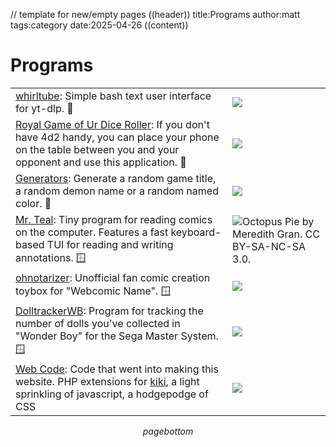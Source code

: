 // template for new/empty pages
((header))
title:Programs
author:matt
tags:category
date:2025-04-26
((content))
# Programs

| | |
| - | - |
| [whirltube](/whirltube): Simple bash text user interface for yt-dlp. 🐧 | ![](/files/whirltube.png) |
| [Royal Game of Ur Dice Roller](/ur.html): If you don't have 4d2 handy, you can place your phone on the table between you and your opponent and use this application. 📱 | ![](/files/urdice.png) |
| [Generators](/generators): Generate a random game title, a random demon name or a random named color. 🧭 | ![](/files/dice.png) |
| [Mr. Teal](/mr-teal): Tiny program for reading comics on the computer. Features a fast keyboard-based TUI for reading and writing annotations. 🪟 | ![Octopus Pie by Meredith Gran. CC BY-SA-NC-SA 3.0.](/files/mrteal.jpg "Octopus Pie by Meredith Gran. CC BY-SA-NC-SA 3.0.") |
| [ohnotarizer](https://drive.google.com/uc?export=download&id=18bqJRMJzjUPixloW_ttaHXDzOF-GwLM9): Unofficial fan comic creation toybox for "Webcomic Name". 🪟 | ![](/files/ohno.png) |
| [DolltrackerWB](https://drive.google.com/uc?export=download&id=1UNMMqfp0JZwhS0IyUlLCXtKV8qOSprkr): Program for tracking the number of dolls you've collected in "Wonder Boy" for the Sega Master System. 🪟 | ![](/files/dolltracker.png) |
| [Web Code](https://github.com/mbluelander/mattbeezone): Code that went into making this website. PHP extensions for [kiki](/topics/kiki), a light sprinkling of javascript, a hodgepodge of CSS| ![](/files/webcode.png) |



$$pagebottom$$
